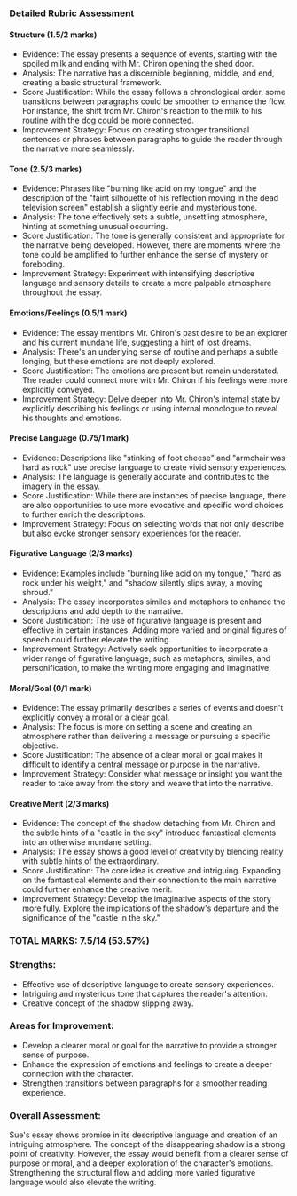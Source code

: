 ### Detailed Rubric Assessment

#### Structure (1.5/2 marks)

- Evidence: The essay presents a sequence of events, starting with the spoiled milk and ending with Mr. Chiron opening the shed door.
- Analysis: The narrative has a discernible beginning, middle, and end, creating a basic structural framework.
- Score Justification: While the essay follows a chronological order, some transitions between paragraphs could be smoother to enhance the flow. For instance, the shift from Mr. Chiron's reaction to the milk to his routine with the dog could be more connected.
- Improvement Strategy: Focus on creating stronger transitional sentences or phrases between paragraphs to guide the reader through the narrative more seamlessly.

#### Tone (2.5/3 marks)

- Evidence: Phrases like "burning like acid on my tongue" and the description of the "faint silhouette of his reflection moving in the dead television screen" establish a slightly eerie and mysterious tone.
- Analysis: The tone effectively sets a subtle, unsettling atmosphere, hinting at something unusual occurring.
- Score Justification: The tone is generally consistent and appropriate for the narrative being developed. However, there are moments where the tone could be amplified to further enhance the sense of mystery or foreboding.
- Improvement Strategy: Experiment with intensifying descriptive language and sensory details to create a more palpable atmosphere throughout the essay.

#### Emotions/Feelings (0.5/1 mark)

- Evidence: The essay mentions Mr. Chiron's past desire to be an explorer and his current mundane life, suggesting a hint of lost dreams.
- Analysis: There's an underlying sense of routine and perhaps a subtle longing, but these emotions are not deeply explored.
- Score Justification: The emotions are present but remain understated. The reader could connect more with Mr. Chiron if his feelings were more explicitly conveyed.
- Improvement Strategy: Delve deeper into Mr. Chiron's internal state by explicitly describing his feelings or using internal monologue to reveal his thoughts and emotions.

#### Precise Language (0.75/1 mark)

- Evidence: Descriptions like "stinking of foot cheese" and "armchair was hard as rock" use precise language to create vivid sensory experiences.
- Analysis: The language is generally accurate and contributes to the imagery in the essay.
- Score Justification: While there are instances of precise language, there are also opportunities to use more evocative and specific word choices to further enrich the descriptions.
- Improvement Strategy: Focus on selecting words that not only describe but also evoke stronger sensory experiences for the reader.

#### Figurative Language (2/3 marks)

- Evidence: Examples include "burning like acid on my tongue," "hard as rock under his weight," and "shadow silently slips away, a moving shroud."
- Analysis: The essay incorporates similes and metaphors to enhance the descriptions and add depth to the narrative.
- Score Justification: The use of figurative language is present and effective in certain instances. Adding more varied and original figures of speech could further elevate the writing.
- Improvement Strategy: Actively seek opportunities to incorporate a wider range of figurative language, such as metaphors, similes, and personification, to make the writing more engaging and imaginative.

#### Moral/Goal (0/1 mark)

- Evidence: The essay primarily describes a series of events and doesn't explicitly convey a moral or a clear goal.
- Analysis: The focus is more on setting a scene and creating an atmosphere rather than delivering a message or pursuing a specific objective.
- Score Justification: The absence of a clear moral or goal makes it difficult to identify a central message or purpose in the narrative.
- Improvement Strategy: Consider what message or insight you want the reader to take away from the story and weave that into the narrative.

#### Creative Merit (2/3 marks)

- Evidence: The concept of the shadow detaching from Mr. Chiron and the subtle hints of a "castle in the sky" introduce fantastical elements into an otherwise mundane setting.
- Analysis: The essay shows a good level of creativity by blending reality with subtle hints of the extraordinary.
- Score Justification: The core idea is creative and intriguing. Expanding on the fantastical elements and their connection to the main narrative could further enhance the creative merit.
- Improvement Strategy: Develop the imaginative aspects of the story more fully. Explore the implications of the shadow's departure and the significance of the "castle in the sky."

### TOTAL MARKS: 7.5/14 (53.57%)

### Strengths:

- Effective use of descriptive language to create sensory experiences.
- Intriguing and mysterious tone that captures the reader's attention.
- Creative concept of the shadow slipping away.

### Areas for Improvement:

- Develop a clearer moral or goal for the narrative to provide a stronger sense of purpose.
- Enhance the expression of emotions and feelings to create a deeper connection with the character.
- Strengthen transitions between paragraphs for a smoother reading experience.

### Overall Assessment:

Sue's essay shows promise in its descriptive language and creation of an intriguing atmosphere. The concept of the disappearing shadow is a strong point of creativity. However, the essay would benefit from a clearer sense of purpose or moral, and a deeper exploration of the character's emotions. Strengthening the structural flow and adding more varied figurative language would also elevate the writing.

